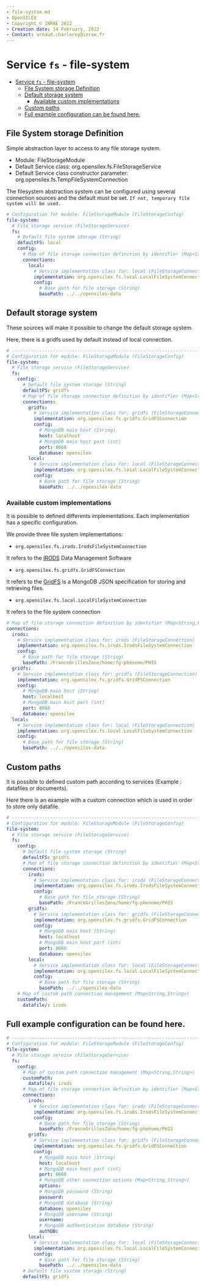 ```yaml
---
- file-system.md
- OpenSILEX
- Copyright © INRAE 2022
- Creation date: 14 February, 2022
- Contact: arnaud.charleroy@inrae.fr
---
```


# Service `fs` - file-system

- [Service `fs` - file-system](#service-fs---file-system)
  - [File System storage Definition](#file-system-storage-definition)
  - [Default storage system](#default-storage-system)
    - [Available custom implementations](#available-custom-implementations)
  - [Custom paths](#custom-paths)
  - [Full example configuration can be found here.](#full-example-configuration-can-be-found-here)

## File System storage Definition

Simple abstraction layer to access to any file storage system.

- Module: FileStorageModule
- Default Service class: org.opensilex.fs.FileStorageService
- Default Service class constructor parameter: org.opensilex.fs.TempFileSystemConnection

The filesystem abstraction system can be configured using several connection sources and the default must be set. `If not, temporary file system will be used.`

```yml
# Configuration for module: FileStorageModule (FileStorageConfig)
file-system:
  # File storage service (FileStorageService)
  fs:
    # Default file system storage (String)
    defaultFS: local
    config:
      # Map of file storage connection definition by identifier (Map<String,FileStorageConnection>)
      connections:
        local:
          # Service implementation class for: local (FileStorageConnection)
          implementation: org.opensilex.fs.local.LocalFileSystemConnection
          config:
            # Base path for file storage (String)
            basePath: ../../opensilex-data
```

## Default storage system

These sources will make it possible to change the default storage system.

Here, there is a gridfs used by default instead of local connection.

```yml
# ------------------------------------------------------------------------------
# Configuration for module: FileStorageModule (FileStorageConfig)
file-system:
  # File storage service (FileStorageService)
  fs:
    config:
      # Default file system storage (String)
      defaultFS: gridfs
      # Map of file storage connection definition by identifier (Map<String,FileStorageConnection>)
      connections:
        gridfs:
          # Service implementation class for: gridfs (FileStorageConnection)
          implementation: org.opensilex.fs.gridfs.GridFSConnection
          config:
            # MongoDB main host (String)
            host: localhost
            # MongoDB main host port (int)
            port: 8668
            database: opensilex
        local:
          # Service implementation class for: local (FileStorageConnection)
          implementation: org.opensilex.fs.local.LocalFileSystemConnection
          config:
            # Base path for file storage (String)
            basePath: ../../opensilex-data
```

### Available custom implementations

It is possible to defined differents implementations. Each implementation has a specific configuration.

We provide three file system implementations:

- `org.opensilex.fs.irods.IrodsFileSystemConnection`

It refers to the [IRODS](https://irods.org/) Data Management Software

- `org.opensilex.fs.gridfs.GridFSConnection`

It refers to the [GridFS](https://docs.mongodb.com/manual/core/gridfs/) is a MongoDB JSON specification for storing and retrieving files.

- `org.opensilex.fs.local.LocalFileSystemConnection`

It refers to the file system connection

```yml
# Map of file storage connection definition by identifier (Map<String,FileStorageConnection>)
connections:
  irods:
    # Service implementation class for: irods (FileStorageConnection)
    implementation: org.opensilex.fs.irods.IrodsFileSystemConnection
    config:
      # Base path for file storage (String)
      basePath: /FranceGrillesZone/home/fg-phenome/PHIS
  gridfs:
    # Service implementation class for: gridfs (FileStorageConnection)
    implementation: org.opensilex.fs.gridfs.GridFSConnection
    config:
      # MongoDB main host (String)
      host: localhost
      # MongoDB main host port (int)
      port: 8668
      database: opensilex
  local:
    # Service implementation class for: local (FileStorageConnection)
    implementation: org.opensilex.fs.local.LocalFileSystemConnection
    config:
      # Base path for file storage (String)
      basePath: ../../opensilex-data
```

## Custom paths

It is possible to defined custom path according to services (Example : datafiles or documents).

Here there is an example with a custom connection which is used in order to store only datafile.

```yml
# ------------------------------------------------------------------------------
# Configuration for module: FileStorageModule (FileStorageConfig)
file-system:
  # File storage service (FileStorageService)
  fs:
    config:
      # Default file system storage (String)
      defaultFS: gridfs
      # Map of file storage connection definition by identifier (Map<String,FileStorageConnection>)
      connections:
        irods:
          # Service implementation class for: irods (FileStorageConnection)
          implementation: org.opensilex.fs.irods.IrodsFileSystemConnection
          config:
            # Base path for file storage (String)
            basePath: /FranceGrillesZone/home/fg-phenome/PHIS
        gridfs:
          # Service implementation class for: gridfs (FileStorageConnection)
          implementation: org.opensilex.fs.gridfs.GridFSConnection
          config:
            # MongoDB main host (String)
            host: localhost
            # MongoDB main host port (int)
            port: 8668
            database: opensilex
        local:
          # Service implementation class for: local (FileStorageConnection)
          implementation: org.opensilex.fs.local.LocalFileSystemConnection
          config:
            # Base path for file storage (String)
            basePath: ../../opensilex-data
    # Map of custom path connection management (Map<String,String>)
    customPath:
      datafile/: irods
```

## Full example configuration can be found here.

```yml
# ------------------------------------------------------------------------------
# Configuration for module: FileStorageModule (FileStorageConfig)
file-system:
  # File storage service (FileStorageService)
  fs:
    config:
      # Map of custom path connection management (Map<String,String>)
      customPath:
        datafile/: irods
      # Map of file storage connection definition by identifier (Map<String,FileStorageConnection>)
      connections:
        irods:
          # Service implementation class for: irods (FileStorageConnection)
          implementation: org.opensilex.fs.irods.IrodsFileSystemConnection
          config:
            # Base path for file storage (String)
            basePath: /FranceGrillesZone/home/fg-phenome/PHIS
        gridfs:
          # Service implementation class for: gridfs (FileStorageConnection)
          implementation: org.opensilex.fs.gridfs.GridFSConnection
          config:
            # MongoDB main host (String)
            host: localhost
            # MongoDB main host port (int)
            port: 8668
            # MongoDB other connection options (Map<String,String>)
            options:
            # MongoDB password (String)
            password:
            # MongoDB database (String)
            database: opensilex
            # MongoDB username (String)
            username:
            # MongoDB authentication database (String)
            authDB:
        local:
          # Service implementation class for: local (FileStorageConnection)
          implementation: org.opensilex.fs.local.LocalFileSystemConnection
          config:
            # Base path for file storage (String)
            basePath: ../../opensilex-data
      # Default file system storage (String)
      defaultFS: gridfs
```
